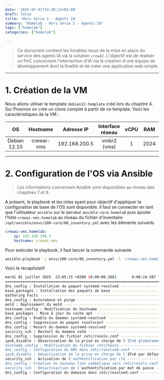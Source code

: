 ```yaml
---
date: '2025-07-01T14:38:22+02:00'
draft: false
title: 'Hors Série 2 - Agents IA'
summary: "Homelab - Hors Série 2 - Agents IA"
tags: ["homelab"]
categories: ["homelab"]

---
```


> Ce document contient les livrables issus de la mise en place du service des agents IA via la solution `crewAI`. L'objectif est de réaliser un PoC concernant l'interraction d'IA via la création d'une équipe de développement dont la finalité et de créer une application web simple.

---

# 1. Création de la VM

Nous allons utiliser le template `debian12-template` créé lors du chapitre 4. Sur Proxmox on créé un clone complet à partir de ce template. Voici les caractéristiques de la VM :

| OS      | Hostname     | Adresse IP | Interface réseau | vCPU    | RAM   | Stockage
|:-:    |:-:    |:-:    |:-:    |:-:    |:-:    |:-:
| Debian 12.10     | crewai-vms      | 192.168.200.5    | vmbr2 (vms)    | 1     | 2024   | 20Gio

---

# 2. Configuration de l'OS via Ansible

> Les informations concernant Ansible sont disponibles au niveau des chapitres 7 et 8.

A présent, le playbook et les roles ayant pour objectif d'appliquer la configuration de base de l'OS sont disponible. Il faut se connecter en tant que l'utilisateur `ansible` sur le serveur `ansible-core.homelab` puis ajouter l'hôte `crewai-vms.homelab` au niveau du fichier d'inventaire `/opt/ansible/envs/200-core/00_inventory.yml` avec les éléments suivants

```yml
crewai-vms.homelab:
    ip: 192.168.200.5
    hostname: crewai-vms
```

Pour exécuter le playbook, il faut lancer la commande suivante

```bash
ansible-playbook -i envs/200-core/00_inventory.yml -l 'crewai-vms.homelab,' playbooks/00_config_vm.yml
```

Voici le récapitulatif

```bash
mardi 01 juillet 2025  23:05:15 +0200 (0:00:00.260)       0:00:24.587 ********* 
=============================================================================== 
dns_config : Installation du paquet systemd-resolved --------------------------------------------------------------------- 15.34s
base_packages : Installation des paquets de base -------------------------------------------------------------------------- 3.28s
Gathering Facts ----------------------------------------------------------------------------------------------------------- 1.05s
dns_config : Autoremove et purge ------------------------------------------------------------------------------------------ 0.58s
motd : Déploiement du motd ------------------------------------------------------------------------------------------------ 0.46s
hostname_config : Modification du hostname -------------------------------------------------------------------------------- 0.45s
base_packages : Mise à jour du cache apt ---------------------------------------------------------------------------------- 0.40s
dns_config : Enable du daemon systemd-resolved ---------------------------------------------------------------------------- 0.39s
dns_config : Suppression du paquet resolvconf ----------------------------------------------------------------------------- 0.33s
dns_config : Resart du daemon systemd-resolved ---------------------------------------------------------------------------- 0.30s
security_ssh : Restart du daemon sshd ------------------------------------------------------------------------------------- 0.26s
dns_config : Suppression du fichier /etc/resolv.conf ---------------------------------------------------------------------- 0.20s
ipv6_disable : Désactivation de la prise en charge de l'IPv6 globalement -------------------------------------------------- 0.20s
hostname_config : Modification du fichier /etc/hosts ---------------------------------------------------------------------- 0.19s
dns_config : Configuration du DNS dans /etc/resolved.conf ----------------------------------------------------------------- 0.19s
ipv6_disable : Désactivation de la prise en charge de l'IPv6 par défaut --------------------------------------------------- 0.14s
security_ssh : Activation de l'authentification par clé ------------------------------------------------------------------- 0.14s
dns_config : Création du nouveau lien symbolique vers /etc/resolv.conf ---------------------------------------------------- 0.14s
security_ssh : Désactivaction de l'authentification par mot de passe ------------------------------------------------------ 0.14s
dns_config : Configuration du domaine dans /etc/resolved.conf ------------------------------------------------------------- 0.14s
```
